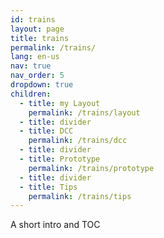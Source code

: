 ```yaml
---
id: trains
layout: page
title: trains
permalink: /trains/
lang: en-us
nav: true
nav_order: 5
dropdown: true
children:
  - title: my Layout
    permalink: /trains/layout
  - title: divider
  - title: DCC
    permalink: /trains/dcc
  - title: divider
  - title: Prototype
    permalink: /trains/prototype
  - title: divider
  - title: Tips
    permalink: /trains/tips
---
```


A short intro and TOC
